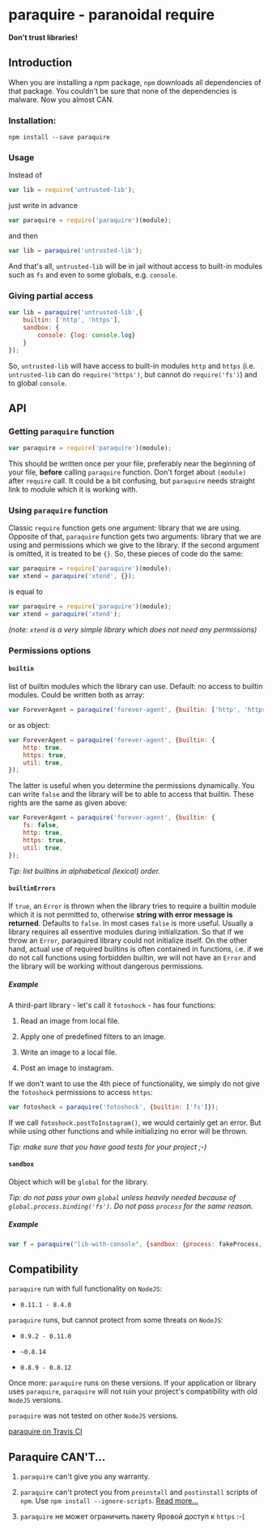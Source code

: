 # paraquire - paranoidal require
**Don't trust libraries!**

## Introduction
When you are installing a npm package, `npm` downloads all dependencies of that package.
You couldn't be sure that none of the dependencies is malware.
Now you almost CAN.

### Installation:
```
npm install --save paraquire
```

### Usage
Instead of
```js
var lib = require('untrusted-lib');
```
just write in advance
```js
var paraquire = require('paraquire')(module);
```
and then
```js
var lib = paraquire('untrusted-lib');
```
And that's all, `untrusted-lib` will be in jail without access to built-in modules such as `fs` and even to some globals, e.g. `console`.

### Giving partial access
```js
var lib = paraquire('untrusted-lib',{
    builtin: ['http', 'https'],
    sandbox: {
        console: {log: console.log}
    }
});
```
So, `untrusted-lib` will have access to built-in modules `http` and `https` (i.e. `untrusted-lib` can do `require('https')`, but cannot do `require('fs')`) and to global `console`.

## API

### Getting `paraquire` function
```js
var paraquire = require('paraquire')(module);
```
This should be written once per your file, preferably near the beginning of your file,
**before** calling `paraquire` function.
Don't forget about `(module)` after `require` call.
It could be a bit confusing,
but `paraquire` needs straight link to module which it is working with.

### Using `paraquire` function
Classic `require` function gets one argument: library that we are using.
Opposite of that, `paraquire` function gets two arguments:
library that we are using and permissions which we give to the library.
If the second argument is omitted, it is treated to be `{}`.
So, these pieces of code do the same:
```js
var paraquire = require('paraquire')(module);
var xtend = paraquire('xtend', {});
```
is equal to
```js
var paraquire = require('paraquire')(module);
var xtend = paraquire('xtend');
```
*(note: `xtend` is a very simple library which does not need any permissions)*

### Permissions options

#### `builtin`
list of builtin modules which the library can use.
Default: no access to builtin modules.
Could be written both as array:
```js
var ForeverAgent = paraquire('forever-agent', {builtin: ['http', 'https', 'util']})
```
or as object:
```js
var ForeverAgent = paraquire('forever-agent', {builtin: {
    http: true,
    https: true,
    util: true,
});
```
The latter is useful when you determine the permissions dynamically.
You can write `false` and the library will be to able to access that builtin.
These rights are the same as given above:
```js
var ForeverAgent = paraquire('forever-agent', {builtin: {
    fs: false,
    http: true,
    https: true,
    util: true,
});
```
*Tip: list builtins in alphabetical (lexical) order.*

#### `builtinErrors`
If `true`, an `Error` is thrown when the library tries to require a builtin module which it is not permitted to, otherwise **string with error message is returned**.
Defaults to `false`.
In most cases `false` is more useful.
Usually a library requires all essentive modules during initialization.
So that if we throw an `Error`, paraquired library could not initialize itself.
On the other hand, actual use of required builtins is often contained in functions,
i.e. if we do not call functions using forbidden builtin, we will not have an `Error` and
the library will be working without dangerous permissions.

##### Example
A third-part library - let's call it `fotoshock` - has four functions:

1. Read an image from local file.

2. Apply one of predefined filters to an image.

3. Write an image to a local file.

4. Post an image to instagram.

If we don't want to use the 4th piece of functionality, we simply do not give the `fotoshock` permissions to access `https`:
```js
var fotoshock = paraquire('fotoshock', {builtin: ['fs']});
```
If we call `fotoshock.postToInstagram()`, we would certainly get an error.
But while using other functions and while initializing no error will be thrown.

*Tip: make sure that you have good tests for your project ;-)*

#### `sandbox`
Object which will be `global` for the library.

*Tip: do not pass your own `global` unless heavily needed because of `global.process.binding('fs')`. Do not pass `process` for the same reason.*

##### Example
```js
var f = paraquire("lib-with-console", {sandbox: {process: fakeProcess, console: fakeConsole}});
```

## Compatibility

`paraquire` run with full functionality on `NodeJS`:

* `0.11.1 - 8.4.0`

`paraquire` runs, but cannot protect from some threats on `NodeJS`:

* `0.9.2 - 0.11.0`

* `~0.8.14`

* `0.8.9 - 0.8.12`

Once more: `paraquire` runs on these versions.
If your application or library uses `paraquire`,
`paraquire` will not ruin your project's compatibility with old `NodeJS` versions.

`paraquire` was not tested on other `NodeJS` versions.

[paraquire on Travis CI](https://travis-ci.org/nickkolok/paraquire)

## Paraquire CAN'T...

1. `paraquire` can't give you any warranty.

2. `paraquire` can't protect you from `preinstall` and `postinstall` scripts of `npm`.
Use `npm install --ignore-scripts`.
[Read more...](https://twitter.com/maybekatz/status/892501201551368192)

3. `paraquire` не может ограничить пакету Яровой доступ к `https` :-(